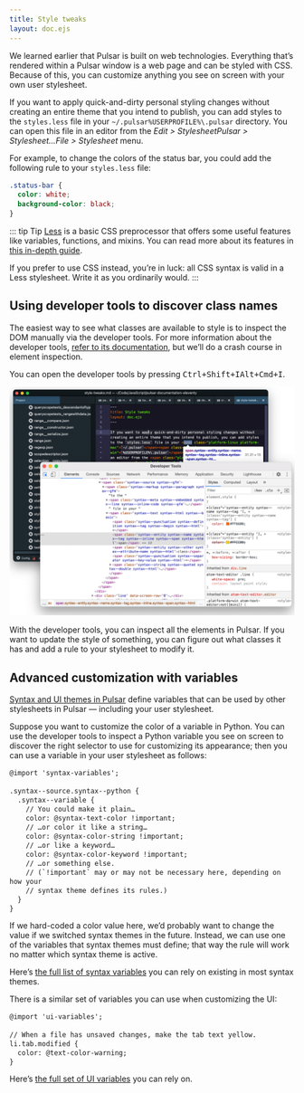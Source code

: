 ```yaml
---
title: Style tweaks
layout: doc.ejs
---
```


We learned earlier that Pulsar is built on web technologies. Everything that’s rendered within a Pulsar window is a web page and can be styled with CSS. Because of this, you can customize anything you see on screen with your own user stylesheet.

If you want to apply quick-and-dirty personal styling changes without creating an entire theme that you intend to publish, you can add styles to the `styles.less` file in your <span class="platform-linux platform-mac">`~/.pulsar`</span><span class="platform-win">`%USERPROFILE%\.pulsar`</span> directory. You can open this file in an editor from the <span class="platform-linux">_Edit > Stylesheet_</span><span class="platform-mac">_Pulsar > Stylesheet…_</span><span class="platform-win">_File > Stylesheet_</span> menu.

For example, to change the colors of the status bar, you could add the following rule to your `styles.less` file:

```css
.status-bar {
  color: white;
  background-color: black;
}
```

::: tip Tip
[Less](https://lesscss.org) is a basic CSS preprocessor that offers some useful features like variables, functions, and mixins. You can read more about its features in [this in-depth guide](https://lesscss.org/features/).

If you prefer to use CSS instead, you’re in luck: all CSS syntax is valid in a Less stylesheet. Write it as you ordinarily would.
:::

## Using developer tools to discover class names

The easiest way to see what classes are available to style is to inspect the DOM manually via the developer tools. For more information about the developer tools, [refer to its documentation](/debugging-pulsar/check-for-errors-in-developer-tools/), but we’ll do a crash course in element inspection.

You can open the developer tools by pressing <kbd class="platform-linux platform-win">Ctrl+Shift+I</kbd><kbd class="platform-mac">Alt+Cmd+I</kbd>.

![Developer Tools](/img/atom/devtools-inspect-element.png "Developer Tools")

With the developer tools, you can inspect all the elements in Pulsar. If you want to update the style of something, you can figure out what classes it has and add a rule to your stylesheet to modify it.

## Advanced customization with variables

[Syntax and UI themes in Pulsar](/developing-for-pulsar/developing-a-theme/) define variables that can be used by other stylesheets in Pulsar — including your user stylesheet.

Suppose you want to customize the color of a variable in Python. You can use the developer tools to inspect a Python variable you see on screen to discover the right selector to use for customizing its appearance; then you can use a variable in your user stylesheet as follows:

```less
@import 'syntax-variables';

.syntax--source.syntax--python {
  .syntax--variable {
    // You could make it plain…
    color: @syntax-text-color !important;
    // …or color it like a string…
    color: @syntax-color-string !important;
    // …or like a keyword…
    color: @syntax-color-keyword !important;
    // …or something else.
    // (`!important` may or may not be necessary here, depending on how your
    // syntax theme defines its rules.)
  }
}
```

If we hard-coded a color value here, we’d probably want to change the value if we switched syntax themes in the future. Instead, we can use one of the variables that syntax themes must define; that way the rule will work no matter which syntax theme is active.

Here’s [the full list of syntax variables](https://github.com/pulsar-edit/pulsar/blob/master/static/variables/syntax-variables.less) you can rely on existing in most syntax themes.

There is a similar set of variables you can use when customizing the UI:

```less
@import 'ui-variables';

// When a file has unsaved changes, make the tab text yellow.
li.tab.modified {
  color: @text-color-warning;
}
```

Here’s [the full set of UI variables](https://github.com/pulsar-edit/pulsar/blob/master/static/variables/ui-variables.less) you can rely on.
